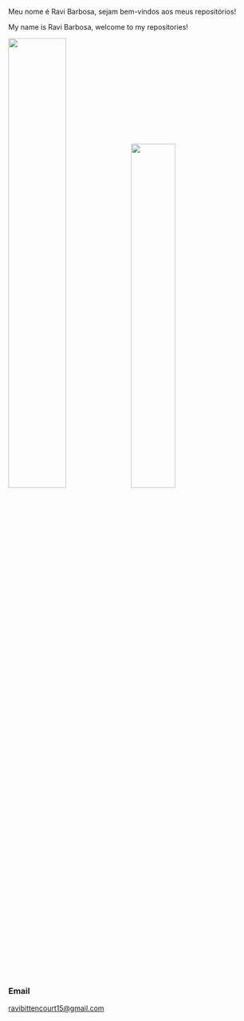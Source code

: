 Meu nome é Ravi Barbosa, sejam bem-vindos aos meus repositórios!  
   
My name is Ravi Barbosa, welcome to my repositories!


<div>
<img width="48%" src="https://github-readme-stats.vercel.app/api?username=BarbosaRavi&show_icons=true&theme=radical">
<img width="42%" src="https://github-readme-stats.vercel.app/api/top-langs/?username=BarbosaRavi&layout=compact&theme=radical">

</div>

### Email
ravibittencourt15@gmail.com
##
